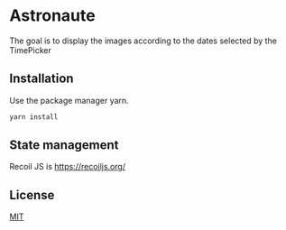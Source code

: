 # Astronaute

The goal is to display the images according to the dates selected by the TimePicker

## Installation

Use the package manager yarn.

```bash
yarn install
```

## State management

Recoil JS is
https://recoiljs.org/

## License

[MIT](https://choosealicense.com/licenses/mit/)
